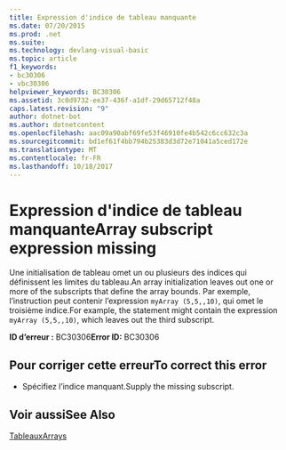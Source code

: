 ```yaml
---
title: Expression d'indice de tableau manquante
ms.date: 07/20/2015
ms.prod: .net
ms.suite: 
ms.technology: devlang-visual-basic
ms.topic: article
f1_keywords:
- bc30306
- vbc30306
helpviewer_keywords: BC30306
ms.assetid: 3c0d9732-ee37-436f-a1df-29d65712f48a
caps.latest.revision: "9"
author: dotnet-bot
ms.author: dotnetcontent
ms.openlocfilehash: aac09a90abf69fe53f46910fe4b542c6cc632c3a
ms.sourcegitcommit: bd1ef61f4bb794b25383d3d72e71041a5ced172e
ms.translationtype: MT
ms.contentlocale: fr-FR
ms.lasthandoff: 10/18/2017
---
```

# <a name="array-subscript-expression-missing"></a><span data-ttu-id="d9d5e-102">Expression d'indice de tableau manquante</span><span class="sxs-lookup"><span data-stu-id="d9d5e-102">Array subscript expression missing</span></span>
<span data-ttu-id="d9d5e-103">Une initialisation de tableau omet un ou plusieurs des indices qui définissent les limites du tableau.</span><span class="sxs-lookup"><span data-stu-id="d9d5e-103">An array initialization leaves out one or more of the subscripts that define the array bounds.</span></span> <span data-ttu-id="d9d5e-104">Par exemple, l’instruction peut contenir l’expression `myArray (5,5,,10)`, qui omet le troisième indice.</span><span class="sxs-lookup"><span data-stu-id="d9d5e-104">For example, the statement might contain the expression `myArray (5,5,,10)`, which leaves out the third subscript.</span></span>  
  
 <span data-ttu-id="d9d5e-105">**ID d’erreur :** BC30306</span><span class="sxs-lookup"><span data-stu-id="d9d5e-105">**Error ID:** BC30306</span></span>  
  
## <a name="to-correct-this-error"></a><span data-ttu-id="d9d5e-106">Pour corriger cette erreur</span><span class="sxs-lookup"><span data-stu-id="d9d5e-106">To correct this error</span></span>  
  
-   <span data-ttu-id="d9d5e-107">Spécifiez l’indice manquant.</span><span class="sxs-lookup"><span data-stu-id="d9d5e-107">Supply the missing subscript.</span></span>  
  
## <a name="see-also"></a><span data-ttu-id="d9d5e-108">Voir aussi</span><span class="sxs-lookup"><span data-stu-id="d9d5e-108">See Also</span></span>  
 [<span data-ttu-id="d9d5e-109">Tableaux</span><span class="sxs-lookup"><span data-stu-id="d9d5e-109">Arrays</span></span>](../../../visual-basic/programming-guide/language-features/arrays/index.md)
